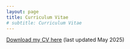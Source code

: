 ```yaml
---
layout: page
title: Curriculum Vitae
# subtitle: Curriculum Vitae
---
```



[Download my CV here](/CVMay202527.pdf) (last updated May 2025)
